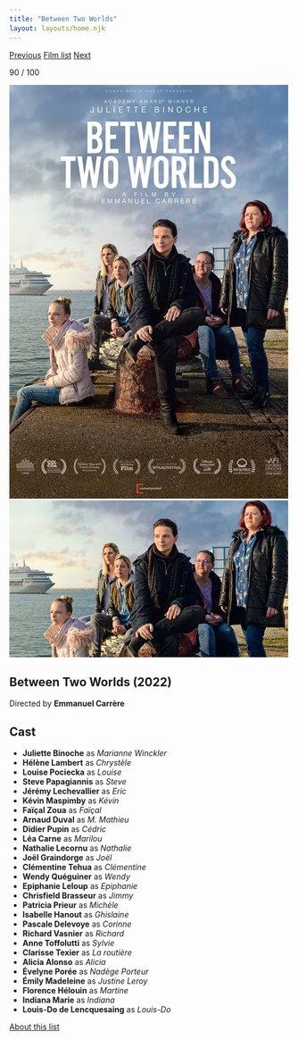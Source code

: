 ```yaml
---
title: "Between Two Worlds"
layout: layouts/home.njk
---
```


<nav class="films">
  <a class="prev" href="../the-tragedy-of-macbeth">Previous</a>
  <a href="../">Film list</a>
  <a class="next" href="../eo">Next</a>
</nav>

<p>90 / 100</p>

<article class="film">
  <img class="poster" src="../films/posters/between-two-worlds.jpg" alt="">
  <img class="backdrop" src="../films/backdrops/between-two-worlds.jpg" alt="">

  <h1>Between Two Worlds (2022)</h1>

  <p class="director">
    Directed by <strong>Emmanuel Carrère</strong>
  </p>


  <h2>
    Cast
  </h2>
  <ul>
    <li><strong>Juliette Binoche</strong> as <em>Marianne Winckler</em></li>
<li><strong>Hélène Lambert</strong> as <em>Chrystèle</em></li>
<li><strong>Louise Pociecka</strong> as <em>Louise</em></li>
<li><strong>Steve Papagiannis</strong> as <em>Steve</em></li>
<li><strong>Jérémy Lechevallier</strong> as <em>Eric</em></li>
<li><strong>Kévin Maspimby</strong> as <em>Kévin</em></li>
<li><strong>Faïçal Zoua</strong> as <em>Faïçal</em></li>
<li><strong>Arnaud Duval</strong> as <em>M. Mathieu</em></li>
<li><strong>Didier Pupin</strong> as <em>Cédric</em></li>
<li><strong>Léa Carne</strong> as <em>Marilou</em></li>
<li><strong>Nathalie Lecornu</strong> as <em>Nathalie</em></li>
<li><strong>Joël Graindorge</strong> as <em>Joël</em></li>
<li><strong>Clémentine Tehua</strong> as <em>Clémentine</em></li>
<li><strong>Wendy Quéguiner</strong> as <em>Wendy</em></li>
<li><strong>Epiphanie Leloup</strong> as <em>Epiphanie</em></li>
<li><strong>Chrisfield Brasseur</strong> as <em>Jimmy</em></li>
<li><strong>Patricia Prieur</strong> as <em>Michèle</em></li>
<li><strong>Isabelle Hanout</strong> as <em>Ghislaine</em></li>
<li><strong>Pascale Delevoye</strong> as <em>Corinne</em></li>
<li><strong>Richard Vasnier</strong> as <em>Richard</em></li>
<li><strong>Anne Toffolutti</strong> as <em>Sylvie</em></li>
<li><strong>Clarisse Texier</strong> as <em>La routière</em></li>
<li><strong>Alicia Alonso</strong> as <em>Alicia</em></li>
<li><strong>Évelyne Porée</strong> as <em>Nadège Porteur</em></li>
<li><strong>Émily Madeleine</strong> as <em>Justine Leroy</em></li>
<li><strong>Florence Hélouin</strong> as <em>Martine</em></li>
<li><strong>Indiana Marie</strong> as <em>Indiana</em></li>
<li><strong>Louis-Do de Lencquesaing</strong> as <em>Louis-Do</em></li>
  </ul>
</article>
<footer>
  <a href="../about">About this list</a>
</footer>
